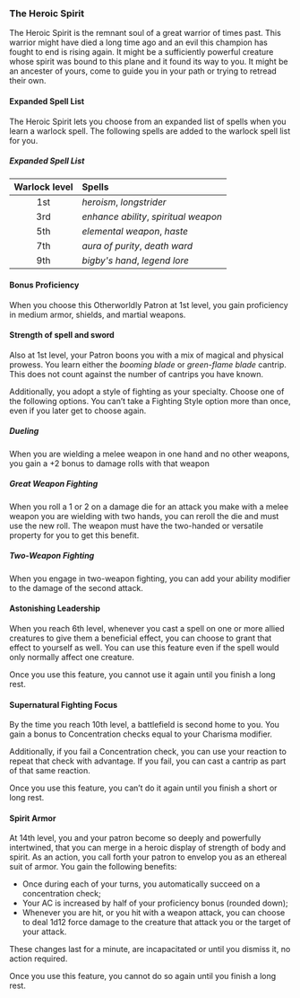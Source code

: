 <style>
  .phb{ background : white;}
  .phb img{ display : none;}
  .phb hr+blockquote{background : white;}
</style>

<!--
Homebrewery links
- Share: http://homebrewery.naturalcrit.com/share/ryWP-L90G
- Edit: http://homebrewery.naturalcrit.com/edit/H1eZPWL5AG
-->

### The Heroic Spirit

The Heroic Spirit is the remnant soul of a great warrior of times past. This warrior might have died a long time ago and an evil this champion has fought to end is rising again. It might be a sufficiently powerful creature whose spirit was bound to this plane and it found its way to you. It might be an ancester of yours, come to guide you in your path or trying to retread their own.

#### Expanded Spell List

The Heroic Spirit lets you choose from an expanded list of spells when you learn a warlock spell. The following spells are added to the warlock spell list for you.

##### Expanded Spell List
|Warlock level|Spells|
|:-----------:|:-----|
|1st|*heroism*, *longstrider*
|3rd|*enhance ability*, *spiritual weapon*
|5th|*elemental weapon*, *haste*
|7th|*aura of purity*, *death ward*
|9th|*bigby's hand*, *legend lore*
 
#### Bonus Proficiency

When you choose this Otherworldly Patron at 1st level, you gain proficiency in medium armor, shields, and martial weapons.

#### Strength of spell and sword

Also at 1st level, your Patron boons you with a mix of magical and physical prowess. You learn either the *booming blade* or *green-flame blade* cantrip. This does not count against the number of cantrips you have known.

Additionally, you adopt a style of fighting as your specialty. Choose one of the following options. You can’t take a Fighting Style option more than once, even if you later get to choose again.

##### Dueling

When you are wielding a melee weapon in one hand and no other weapons, you gain a +2 bonus to damage rolls with that weapon

##### Great Weapon Fighting

When you roll a 1 or 2 on a damage die for an attack you make with a melee weapon you are wielding with two hands, you can reroll the die and must use the new roll. The weapon must have the two-handed or versatile property for you to get this benefit.

##### Two-Weapon Fighting

When you engage in two-weapon fighting, you can add your ability modifier to the damage of the second attack.

#### Astonishing Leadership

When you reach 6th level, whenever you cast a spell on one or more allied creatures to give them a beneficial effect, you can choose to grant that effect to yourself as well. You can use this feature even if the spell would only normally affect one creature.

Once you use this feature, you cannot use it again until you finish a long rest.

#### Supernatural Fighting Focus

By the time you reach 10th level, a battlefield is second home to you. You gain a bonus to Concentration checks equal to your Charisma modifier.

Additionally, if you fail a Concentration check, you can use your reaction to repeat that check with advantage. If you fail, you can cast a cantrip as part of that same reaction.

Once you use this feature, you can’t do it again until you finish a short or long rest.

#### Spirit Armor

At 14th level, you and your patron become so deeply and powerfully intertwined, that you can merge in a heroic display of strength of body and spirit. As an action, you call forth your patron to envelop you as an ethereal suit of armor. You gain the following benefits:

* Once during each of your turns, you automatically succeed on a concentration check;
* Your AC is increased by half of your proficiency bonus (rounded down);
* Whenever you are hit, or you hit with a weapon attack, you can choose to deal 1d12 force damage to the creature that attack you or the target of your attack.

These changes last for a minute, are incapacitated or until you dismiss it, no action required.

Once you use this feature, you cannot do so again until you finish a long rest.



